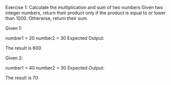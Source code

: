 Exercise 1: Calculate the multiplication and sum of two numbers
Given two integer numbers, return their product only if the product is equal to or lower than 1000. Otherwise, return their sum.

Given 1:

number1 = 20
number2 = 30
Expected Output:

The result is 600

Given 2:

number1 = 40
number2 = 30
Expected Output:

The result is 70
